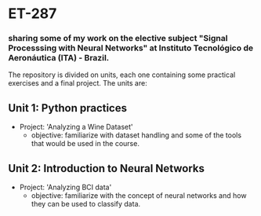 # ET-287

### sharing some of my work on the elective subject "Signal Processsing with Neural Networks" at Instituto Tecnológico de Aeronáutica (ITA) - Brazil.

The repository is divided on units, each one containing some practical exercises and a final project. The units are:

## Unit 1: Python practices
- Project: 'Analyzing a Wine Dataset'
    - objective: familiarize with dataset handling and some of the tools that would be used in the course.

## Unit 2: Introduction to Neural Networks
- Project: 'Analyzing BCI data'
    - objective: familiarize with the concept of neural networks and how they can be used to classify data.
